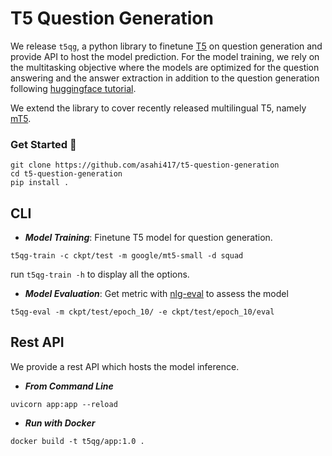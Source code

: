 # T5 Question Generation
We release `t5qg`, a python library to finetune [T5](https://arxiv.org/pdf/1910.10683.pdf) on question generation and provide API to host the model prediction.
For the model training, we rely on the multitasking objective where the models are optimized 
for the question answering and the answer extraction in addition to the question generation
following [huggingface tutorial](https://github.com/patil-suraj/question_generation).

We extend the library to cover recently released multilingual T5, namely [mT5](https://arxiv.org/pdf/2010.11934.pdf).

### Get Started 🚀
```shell
git clone https://github.com/asahi417/t5-question-generation
cd t5-question-generation
pip install .
```

## CLI
- ***Model Training***: Finetune T5 model for question generation.
```shell
t5qg-train -c ckpt/test -m google/mt5-small -d squad
```
run `t5qg-train -h` to display all the options.

- ***Model Evaluation***: Get metric with [nlg-eval](https://github.com/Maluuba/nlg-eval) to assess the model
```shell
t5qg-eval -m ckpt/test/epoch_10/ -e ckpt/test/epoch_10/eval
```

## Rest API
We provide a rest API which hosts the model inference.
- ***From Command Line***
```shell
uvicorn app:app --reload
```

- ***Run with Docker***
```shell
docker build -t t5qg/app:1.0 .
```